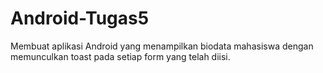 # Android-Tugas5
Membuat aplikasi Android yang menampilkan biodata mahasiswa dengan memunculkan toast pada setiap form yang telah diisi.
